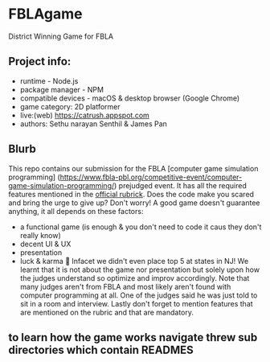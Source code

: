 # FBLAgame
District Winning Game for FBLA

## Project info:
   - runtime - Node.js
   - package manager - NPM
   - compatible devices - macOS & desktop browser (Google Chrome) 
   - game category: 2D platformer
   - live:(web) https://catrush.appspot.com
   - authors: Sethu narayan Senthil & James Pan
   
## Blurb
This repo contains our submission for the FBLA [computer game simulation programming] (https://www.fbla-pbl.org/competitive-event/computer-game-simulation-programming/) prejudged event. It has all the required features
mentioned in the [official rubrick](https://www.fbla-pbl.org/media/Computer-Game-and-Simulation-Programming-FBLA-Rating-Sheet.pdf). 
Does the code make you scared and bring the urge to give up? Don't worry! A good game doesn't guarantee anything, it all depends on these factors:
- a functional game (is enough & you don't need to code it caus they don't really know)
- decent UI & UX
- presentation 
- luck & karma 🙏
Infacet we didn't even place top 5 at states in NJ! We learnt that it is not about the game nor presentation but solely upon how the judges understand so optimize and improv accordingly.
Note that many judges aren't from FBLA and most likely aren't found with computer programming at all. One of the judges said he was just told to sit in a room and interview. Lastly don't forget
to mention features that are mentioned on the rubric and that are mandatory.


## to learn how the game works navigate threw sub directories which contain READMES
